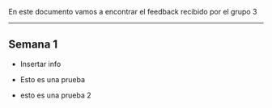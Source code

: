 En este documento vamos a encontrar el feedback recibido por el grupo 3
****
## Semana 1
+ Insertar info

+ Esto es una prueba

+ esto es una prueba 2